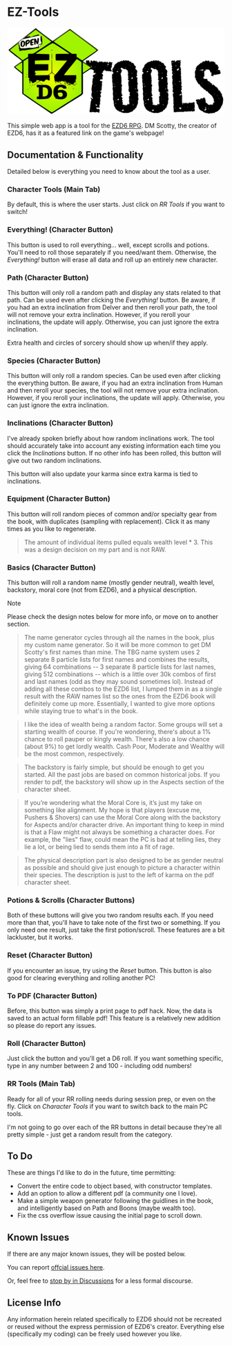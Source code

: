 # EZ-Tools
![EZTools Logo](https://github.com/einar-method/EZ-Tools/blob/main/Assets/tools.png)


This simple web app is a tool for the [EZD6 RPG](https://www.ezd6.com/). DM Scotty, the creator of EZD6, has it as a featured link on the game's webpage! 

## Documentation & Functionality
Detailed below is everything you need to know about the tool as a user. 

### Character Tools (Main Tab)
By default, this is where the user starts. Just click on *RR Tools* if you want to switch!

### Everything! (Character Button)
This button is used to roll everything... well, except scrolls and potions. You'll need to roll those separately if you need/want them.  Otherwise, the *Everything!* button will erase all data and roll up an entirely new character.

### Path (Character Button)
This button will only roll a random path and display any stats related to that path. Can be used even after clicking the *Everything!* button. Be aware, if you had an extra inclination from Delver and then reroll your path, the tool will not remove your extra inclination. However, if you reroll your inclinations, the update will apply. Otherwise, you can just ignore the extra inclination.

Extra health and circles of sorcery should show up when/if they apply.

### Species (Character Button)
This button will only roll a random species. Can be used even after clicking the everything button. Be aware, if you had an extra inclination from Human and then reroll your species, the tool will not remove your extra inclination. However, if you reroll your inclinations, the update will apply. Otherwise, you can just ignore the extra inclination.

### Inclinations (Character Button)
I've already spoken briefly about how random inclinations work. The tool should accurately take into account any existing information each time you click the *Inclinations* button. If no other info has been rolled, this button will give out two random inclinations.

This button will also update your karma since extra karma is tied to inclinations.

### Equipment (Character Button)
This button will roll random pieces of common and/or specialty gear from the book, with duplicates (sampling with replacement). Click it as many times as you like to regenerate.

> The amount of individual items pulled equals wealth level * 3. This was a design decision on my part and is not RAW.

### Basics (Character Button)
This button will roll a random name (mostly gender neutral), wealth level, backstory, moral core (not from EZD6), and a physical description.

> [!NOTE]
> Please check the design notes below for more info, or move on to another section.

> The name generator cycles through all the names in the book, plus my custom name generator. So it will be more common to get DM Scotty's first names than mine. The TBG name system uses 2 separate 8 particle lists for first names and combines the results, giving 64 combinations  --  3 separate 8 particle lists for last names, giving 512 combinations  --  which is a little over 30k combos of first and last names (odd as they may sound sometimes lol). Instead of adding all these combos to the EZD6 list, I lumped them in as a single result with the RAW names list so the ones from the EZD6 book will definitely come up more. Essentially, I wanted to give more options while staying true to what's in the book.

> I like the idea of wealth being a random factor. Some groups will set a starting wealth of course. If you're wondering, there's about a 1% chance to roll pauper or kingly wealth. There's also a low chance (about 9%) to get lordly wealth. Cash Poor, Moderate and Wealthy will be the most common, respectively.

> The backstory is fairly simple, but should be enough to get you started. All the past jobs are based on common historical jobs. If you render to pdf, the backstory will show up in the Aspects section of the character sheet.

> If you’re wondering what the Moral Core is, it’s just my take on something like alignment. My hope is that players (excuse me, Pushers & Shovers) can use the Moral Core along with the backstory for Aspects and/or character drive. An important thing to keep in mind is that a Flaw might not always be something a character does. For example, the "lies" flaw, could mean the PC is bad at telling lies, they lie a lot, or being lied to sends them into a fit of rage. 

> The physical description part is also designed to be as gender neutral as possible and should give just enough to picture a character within their species. The description is just to the left of karma on the pdf character sheet.

### Potions & Scrolls (Character Buttons)
Both of these buttons will give you two random results each. If you need more than that, you'll have to take note of the first two or something. If you only need one result, just take the first potion/scroll. These features are a bit lackluster, but it works.

### Reset (Character Button)
If you encounter an issue, try using the *Reset* button. This button is also good for clearing everything and rolling another PC!

### To PDF (Character Button)
Before, this button was simply a print page to pdf hack. Now, the data is saved to an actual form fillable pdf! This feature is a relatively new addition so please do report any issues.

### Roll (Character Button)
Just click the button and you'll get a D6 roll. If you want something specific, type in any number between 2 and 100 - including odd numbers!

### RR Tools (Main Tab)
Ready for all of your RR rolling needs during session prep, or even on the fly. Click on *Character Tools* if you want to switch back to the main PC tools.

I'm not going to go over each of the RR buttons in detail because they're all pretty simple - just get a random result from the category.

## To Do
These are things I'd like to do in the future, time permitting:

+ Convert the entire code to object based, with constructor templates.
+ Add an option to allow a different pdf (a community one I love).
+ Make a simple weapon generator following the guidlines in the book, and intelligently based on Path and Boons (maybe wealth too).
+ Fix the css overflow issue causing the initial page to scroll down.

## Known Issues
If there are any major known issues, they will be posted below. 

You can report [offcial issues here](https://github.com/einar-method/EZ-Tools/issues). 

Or, feel free to [stop by in Discussions](https://github.com/einar-method/EZ-Tools/discussions) for a less formal discourse.

## License Info
Any information herein related specifically to EZD6 should not be recreated or reused without the express permission of EZD6's creator. Everything else (specifically my coding) can be freely used however you like.
